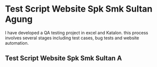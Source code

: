 # Test Script Website Spk Smk Sultan Agung
I have developed a QA testing project in excel and Katalon. this process involves several stages including test cases, bug tests and website automation.
## Test Script Website Spk Smk Sultan A
